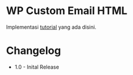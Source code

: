 # WP Custom Email HTML

Implementasi [tutorial](https://pakaiwp.com/cara-memasang-template-email-html-di-wordpress/) yang ada disini.

# Changelog
- 1.0 - Inital Release